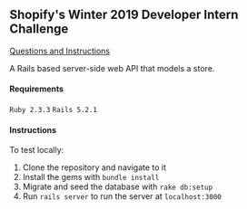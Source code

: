 ## Shopify's Winter 2019 Developer Intern Challenge

<a href="https://docs.google.com/document/d/1YYDRf_CgQRryf5lZdkZ2o3Hm3erFSaISL1L1s8kLqsI/edit">Questions and Instructions</a>

A Rails based server-side web API that models a store.

#### Requirements
`Ruby 2.3.3`
`Rails 5.2.1`

#### Instructions
To test locally:
1. Clone the repository and navigate to it
2. Install the gems with `bundle install`
3. Migrate and seed the database with `rake db:setup`
4. Run `rails server` to run the server at `localhost:3000`
